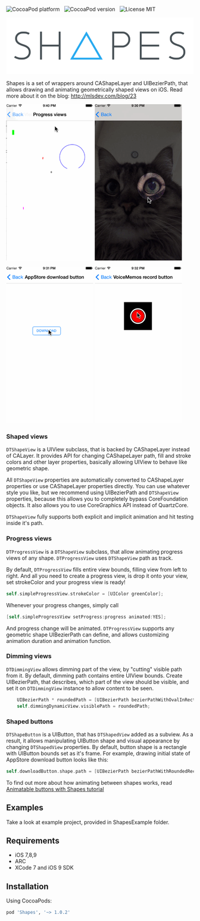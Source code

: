![CocoaPod platform](https://cocoapod-badges.herokuapp.com/p/Shapes/badge.png) &nbsp; 
![CocoaPod version](https://cocoapod-badges.herokuapp.com/v/Shapes/badge.png) &nbsp; 
![License MIT](https://go-shields.herokuapp.com/license-MIT-blue.png)

![](Images/shapes_logo.png)

Shapes is a set of wrappers around CAShapeLayer and UIBezierPath, that allows drawing and animating geometrically shaped views on iOS. Read more about it on the blog: http://mlsdev.com/blog/23

![](Images/progress_view.gif)
![](Images/dimming_view.gif)

![](Images/app_store_download_button.gif)
![](Images/voice_memos_record_button.gif)

### Shaped views

`DTShapeView` is a UIView subclass, that is backed by CAShapeLayer instead of CALayer. It provides API for changing CAShapeLayer path, fill and stroke colors and other layer properties, basically allowing UIView to behave like geometric shape.

All `DTShapeView` properties are automatically converted to CAShapeLayer properties or use CAShapeLayer properties directly. You can use whatever style you like, but we recommend using UIBezierPath and `DTShapeView` properties, because this allows you to completely bypass CoreFoundation objects. It also allows you to use CoreGraphics API instead of QuartzCore.

`DTShapeView` fully supports both explicit and implicit animation and hit testing inside it's path.

### Progress views 

`DTProgressView` is a `DTShapeView` subclass, that allow animating progress views of any shape. `DTProgressView` uses `DTShapeView` path as track.

By default, `DTProgressView` fills entire view bounds, filling view from left to right. And all you need to create a progress view, is drop it onto your view, set strokeColor and your progress view is ready!

```objective-c
self.simpleProgressView.strokeColor = [UIColor greenColor];
```

Whenever your progress changes, simply call 

```objective-c
[self.simpleProgressView setProgress:progress animated:YES];
```

And progress change will be animated. `DTProgressView` supports any geometric shape UIBezierPath can define, and allows customizing animation duration and animation function.

### Dimming views

`DTDimmingView` allows dimming part of the view, by "cutting" visible path from it. By default, dimming path contains entire UIView bounds. Create UIBezierPath, that describes, which part of the view should be visible, and set it on `DTDimmingView` instance to allow content to be seen.

```objective-c
    UIBezierPath * roundedPath = [UIBezierPath bezierPathWithOvalInRect:CGRectInset(self.view.bounds, 100, 100)];
    self.dimmingDynamicView.visiblePath = roundedPath;
```

### Shaped buttons

`DTShapeButton` is a UIButton, that has `DTShapedView` added as a subview. As a result, it allows manipulating UIButton shape and visual appearance by changing `DTShapedView` properties. By default, button shape is a rectangle with UIButton bounds set as it's frame. For example, drawing initial state of AppStore download button looks like this:

```objective-c
self.downloadButton.shape.path = [UIBezierPath bezierPathWithRoundedRect:self.downloadButton.bounds cornerRadius:5.0f];
```

To find out more about how animating between shapes works, read [Animatable buttons with Shapes tutorial](https://github.com/DenHeadless/Shapes/wiki/Building-animatable-buttons-with-Shapes)

## Examples

Take a look at example project, provided in ShapesExample folder.

## Requirements

* iOS 7,8,9 
* ARC
* XCode 7 and iOS 9 SDK

## Installation

Using CocoaPods:
```bash
pod 'Shapes', '~> 1.0.2'
```
